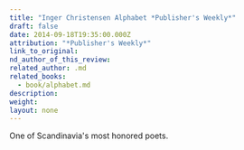 ```yaml
---
title: "Inger Christensen Alphabet *Publisher's Weekly*"
draft: false
date: 2014-09-18T19:35:00.000Z
attribution: "*Publisher's Weekly*"
link_to_original:
nd_author_of_this_review:
related_author: .md
related_books:
  - book/alphabet.md
description:
weight:
layout: none
---
```

One of Scandinavia's most honored poets.

